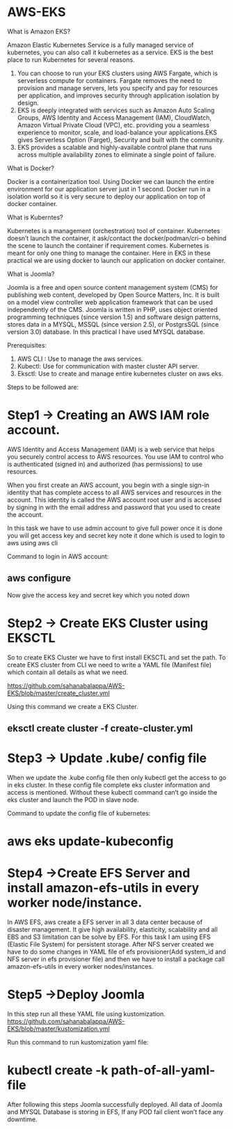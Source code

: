 # AWS-EKS
What is Amazon EKS?


Amazon Elastic Kubernetes Service is a fully managed service of kubernetes, you can also call it kubernetes as a service. EKS is the best place to run Kubernetes for several reasons.
1. You can choose to run your EKS clusters using AWS Fargate, which is serverless compute for containers. Fargate removes the need to provision and manage servers, lets you specify and pay for resources per application, and improves security through application isolation by design.
2. EKS is deeply integrated with services such as Amazon Auto Scaling Groups, AWS Identity and Access Management (IAM), CloudWatch, Amazon Virtual Private Cloud (VPC), etc. providing you a seamless experience to monitor, scale, and load-balance your applications.EKS gives Serverless Option (Farget), Security and built with the community.
3. EKS provides a scalable and highly-available control plane that runs across multiple availability zones to eliminate a single point of failure.


What is Docker?

Docker is a containerization tool. Using Docker we can launch the entire environment for our application server just in 1 second. Docker run in a isolation world so it is very secure to deploy our application on top of docker container.


What is Kuberntes?


Kubernetes is a management (orchestration) tool of container. Kubernetes doesn’t launch the container, it ask/contact the docker/podman/cri-o behind the scene to launch the container if requirement comes. Kubernetes is meant for only one thing to manage the container. Here in EKS in these practical we are using docker to launch our application on docker container.

What is Joomla?

Joomla is a free and open source content management system (CMS) for publishing web content, developed by Open Source Matters, Inc. It is built on a model view controller web application framework that can be used independently of the CMS. Joomla is written in PHP, uses object oriented programming techniques (since version 1.5) and software design patterns, stores data in a MYSQL, MSSQL (since version 2.5), or PostgrsSQL (since version 3.0) database.
In this practical I have used MYSQL database.

Prerequisites:

1. AWS CLI : Use to manage the aws services.
2. Kubectl: Use for communication with master cluster API server.
3. Eksctl: Use to create and manage entire kubernetes cluster on aws eks.

Steps to be followed are:

# Step1 → Creating an AWS IAM role account.

AWS Identity and Access Management (IAM) is a web service that helps you securely control access to AWS resources. You use IAM to control who is authenticated (signed in) and authorized (has permissions) to use resources.

When you first create an AWS account, you begin with a single sign-in identity that has complete access to all AWS services and resources in the account. This identity is called the AWS account root user and is accessed by signing in with the email address and password that you used to create the account.

In this task we have to use admin account to give full power
once it is done you will get access key and secret key note it done which is used to login to aws using aws cli

Command to login in AWS account:

## aws configure

Now give the access key and secret key which you noted down

# Step2 → Create EKS Cluster using EKSCTL

So to create EKS Cluster we have to first install EKSCTL and set the path. 
To create EKS cluster from CLI we need to write a YAML file (Manifest file) which contain all details as what we need.

https://github.com/sahanabalappa/AWS-EKS/blob/master/create_cluster.yml

Using this command we create a EKS Cluster.

## eksctl create cluster -f create-cluster.yml

# Step3 → Update .kube/ config file

When we update the .kube config file then only kubectl get the access to go in eks cluster. In these config file complete eks cluster information and access is mentioned. Without these  kubectl command can’t go inside the eks cluster and launch the POD in slave node.

Command to update the config file of kubernetes:
# aws eks update-kubeconfig


# Step4 →Create EFS Server and install amazon-efs-utils in every worker node/instance.

In AWS EFS, aws create a EFS server in all 3 data center because of disaster management. It give high availability, elasticity, scalability and all EBS and S3 limitation can be solve by EFS.
For this task I am using EFS (Elastic File System) for persistent storage. After NFS server created we have to do some changes in YAML file of efs provisioner(Add system_id and NFS server in efs provisioner file) and then we have to install a package call amazon-efs-utils in every worker nodes/instances. 


# Step5 →Deploy Joomla

In this step run all these YAML file using kustomization.
https://github.com/sahanabalappa/AWS-EKS/blob/master/kustomization.yml

Run this command to run kustomization yaml file:
# kubectl create -k path-of-all-yaml-file

After following this steps 
Joomla successfully deployed. All data of Joomla and MYSQL Database is storing in EFS, If any POD fail client won’t face any downtime.






